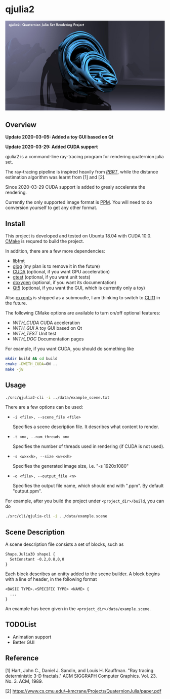# qjulia2

![qjulia-title](data/example.jpg)

## Overview

**Update 2020-03-05: Added a toy GUI based on Qt**

**Update 2020-03-29: Added CUDA support**

qjulia2 is a command-line ray-tracing program for rendering quaternion julia set.

The ray-tracing pipeline is inspired heavily from [*PBRT*](https://www.pbrt.org/),
while the distance estimation algorithm was learnt from [1] and [2].

Since 2020-03-29 CUDA support is added to grealy accelerate the rendering.

Currently the only supported image format is [PPM](http://netpbm.sourceforge.net/doc/ppm.html).
You will need to do conversion yourself to get any other format.

## Install

This project is developed and tested on Ubuntu 18.04 with CUDA 10.0.
[CMake](https://cmake.org/) is requred to build the project.

In addition, there are a few more dependencies:

* [libfmt](https://github.com/fmtlib/fmt)
* [glog](https://github.com/google/glog) (my plan is to remove it in the future)
* [CUDA](https://developer.nvidia.com/cuda-zone) (optional, if you want GPU acceleration)
* [gtest](https://github.com/google/googletest) (optional, if you want unit tests)
* [doxygen](http://www.doxygen.nl/) (optional, if you want its documentation)
* [Qt5](https://www.qt.io/) (optional, if you want the GUI, which is currently only a toy)

Also [cxxopts](https://github.com/jarro2783/cxxopts) is shipped as a submoudle,
I am thinking to switch to [CLI11](https://github.com/CLIUtils/CLI11) in the future.

The following CMake options are available to turn on/off optional features:

* *WITH_CUDA* CUDA acceleration
* *WITH_GUI* A toy GUI based on Qt
* *WITH_TEST* Unit test
* *WITH_DOC* Documentation pages

For example, if you want CUDA, you should do something like
```bash
mkdir build && cd build
cmake -DWITH_CUDA=ON ..
make -j8
```


## Usage

```bash
./src/qjulia2-cli -i ../data/example_scene.txt
```
There are a few options can be used:
* `-i <file>, --scene_file <file>`

  Specifies a scene description file. It describes what content to render.

* `-t <n>, --num_threads <n>`

  Specifies the number of threads used in rendering (if CUDA is not used).

* `-s <w>x<h>, --size <w>x<h>`

  Specifies the generated image size, i.e. "-s 1920x1080"

* `-o <file>, --output_file <n>`

  Specifies the output file name, which should end with ".ppm".
  By default "output.ppm".

For example, after you build the project under `<project_dir>/build`, you can do
```bash
./src/cli/qjulia-cli -i ../data/example.scene
```

## Scene Description

A scene description file consists a set of blocks, such as
```
Shape.Julia3D shape1 {
  SetConstant -0.2,0.8,0,0
}
```
Each block describes an enitty added to the scene builder.
A block begins with a line of header, in the following format 
```
<BASIC TYPE>.<SPECIFIC TYPE> <NAME> {
  ...
}
```

An example has been given in the `<project_dir>/data/example.scene`.

## TODOList

* Animation support
* Better GUI

## Reference

[1] Hart, John C., Daniel J. Sandin, and Louis H. Kauffman. "Ray tracing deterministic 3-D fractals." ACM SIGGRAPH Computer Graphics. Vol. 23. No. 3. ACM, 1989.

[2] https://www.cs.cmu.edu/~kmcrane/Projects/QuaternionJulia/paper.pdf
